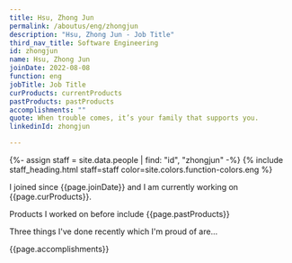 ```yaml
---
title: Hsu, Zhong Jun
permalink: /aboutus/eng/zhongjun
description: "Hsu, Zhong Jun - Job Title"
third_nav_title: Software Engineering
id: zhongjun
name: Hsu, Zhong Jun
joinDate: 2022-08-08
function: eng
jobTitle: Job Title
curProducts: currentProducts
pastProducts: pastProducts
accomplishments: ""
quote: When trouble comes, it’s your family that supports you.
linkedinId: zhongjun

---
```


{%- assign staff = site.data.people | find: "id", "zhongjun" -%}
{% include staff_heading.html staff=staff color=site.colors.function-colors.eng %}

<p>I joined since {{page.joinDate}} and I am currently working on {{page.curProducts}}.</p>

<p>Products I worked on before include {{page.pastProducts}}</p>

<p>Three things I've done recently which I'm proud of are...</p>
{{page.accomplishments}}
